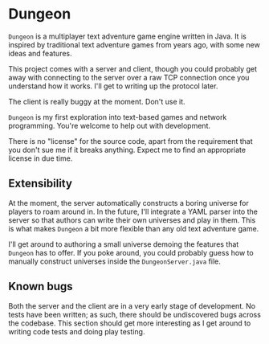 # Dungeon

`Dungeon` is a multiplayer text adventure game engine written in Java. It
is inspired by traditional text adventure games from years ago, with some
new ideas and features.

This project comes with a server and client, though you could probably get
away with connecting to the server over a raw TCP connection once you 
understand how it works. I'll get to writing up the protocol later.

The client is really buggy at the moment. Don't use it.

`Dungeon` is my first exploration into text-based games and network 
programming. You're welcome to help out with development.

There is no "license" for the source code, apart from the requirement that
you don't sue me if it breaks anything. Expect me to find an appropriate
license in due time.


## Extensibility

At the moment, the server automatically constructs a boring universe for
players to roam around in. In the future, I'll integrate a YAML parser into
the server so that authors can write their own universes and play in them.
This is what makes `Dungeon` a bit more flexible than any old text
adventure game.

I'll get around to authoring a small universe demoing the features that
`Dungeon` has to offer. If you poke around, you could probably guess how to
manually construct universes inside the `DungeonServer.java` file.


## Known bugs

Both the server and the client are in a very early stage of development.
No tests have been written; as such, there should be undiscovered bugs across
the codebase. This section should get more interesting as I get around to
writing code tests and doing play testing.

